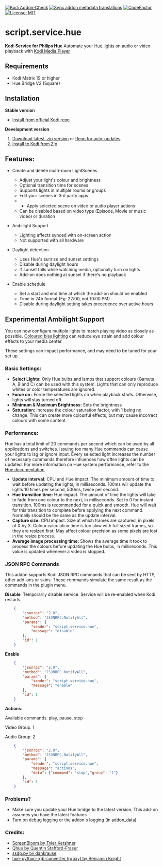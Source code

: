 [![Kodi Addon-Check](https://github.com/zim514/script.service.hue/actions/workflows/kodi-addon-checker.yml/badge.svg)](https://github.com/zim514/script.service.hue/actions/workflows/kodi-addon-checker.yml) [![Sync addon metadata translations](https://github.com/zim514/script.service.hue/actions/workflows/sync-addon-metadata-translations.yml/badge.svg)](https://github.com/zim514/script.service.hue/actions/workflows/sync-addon-metadata-translations.yml) [![CodeFactor](https://www.codefactor.io/repository/github/zim514/script.service.hue/badge)](https://www.codefactor.io/repository/github/zim514/script.service.hue) [![License: MIT](https://img.shields.io/badge/License-MIT-yellow.svg)](https://opensource.org/licenses/MIT)
# script.service.hue
**Kodi Service for Philips Hue**
Automate your [Hue lights](https://www.meethue.com/) on audio or video playback with [Kodi Media Player](https://kodi.tv/)

## Requirements
- Kodi Matrix 19 or higher
- Hue Bridge V2 (Square)

## Installation

**Stable version**
- [Install from official Kodi repo](https://kodi.wiki/view/Add-on_manager#How_to_install_add-ons_from_a_repository)

**Development version**
 1. [Download latest .zip version](https://github.com/zim514/script.service.hue/releases) or [Repo for auto-updates](https://github.com/zim514/zim514.github.io/raw/master/repo/repository.snapcase/repository.snapcase-1.0.8.zip)
 2. [Install to Kodi from Zip](https://kodi.wiki/view/HOW-TO:Install_add-ons_from_zip_files)

## Features:
- Create and delete multi-room LightScenes
    - Adjust your light's colour and brightness
    - Optional transition time for scenes
    - Supports lights in multiple rooms or groups
    - Edit your scenes in 3rd party apps
    - - Apply selected scene on video or audio player actions
    - Can be disabled based on video type (Episode, Movie or music video) or duration
- Ambilight Support
    - Lighting effects synced with on-screen action
    - Not supported with all hardware
- Daylight detection
    - Uses Hue's sunrise and sunset settings
    - Disable during daylight hours
    - If sunset falls while watching media, optionally turn on lights
    - Add-on does nothing at sunset if there's no playback
  

- Enable schedule
    - Set a start and end time at which the add-on should be enabled
    - Time in 24h format (Eg: 22:00, not 10:00 PM)
    - Disable during daylight setting takes precedence over active hours

## Experimental Ambilight Support
You can now configure multiple lights to match playing video as closely as possible.  [Coloured bias lighting](https://en.wikipedia.org/wiki/Bias_lighting)  can reduce eye strain and add colour effects to your media center. 

These settings can impact performance, and may need to be tuned for your set up. 

### Basic Settings:
- **Select Lights:** Only Hue bulbs and lamps that support colours (Gamuts A, B and C) can be used with this system. Lights that can only reproduce whites or color temperatures are ignored.
- **Force on :** Force the selected lights on when playback starts. Otherwise, lights will stay turned off.
- **Minimum & Maximum Brightness:** Sets the brightness
- **Saturation:** Increase the colour saturation factor, with 1 being no change. This can create more colourful effects, but may cause incorrect colours with some content.

### Performance:

Hue has a total limit of 20 commands per second which can be used by all applications and switches. Issuing too many Hue commands can cause your lights to lag or ignore input.
Every selected light increases the number of necessary commands therefore influences how often lights can be updated. For more information on Hue system performance, refer to the [Hue documentation](https://developers.meethue.com/develop/application-design-guidance/hue-system-performance/).
 
- **Update interval:** CPU and Hue impact. The minimum amount of time to wait before updating the lights, in milliseconds. 100ms will update the lights 10 times per second, 500ms, twice per second.
- **Hue transition time:** Hue impact. The amount of time the lights will take to fade from one colour to the next, in milliseconds. Set to 0 for instant transition. 100ms is recommended for a quick and smooth. Hue will wait for this transition to complete before applying the next command. Normally should be the same as the update interval. 
- **Capture size:** CPU impact. Size at which frames are captured, in pixels of X by X. Colour calculation time is too slow with full sized frames, so they are resized first. May affect colour precision as some pixels are lost in the resize process.
- **Average image processing time:** Shows the average time it took to process the colours before updating the Hue bulbs, in milliseconds. This value is updated whenever a video is stopped.


### JSON RPC Commands
This addon supports Kodi JSON RPC commands that can be sent by HTTP, other add-ons or skins. These commands simulate the same result as the commands in the plugin menu.

**Disable**:
Temporarily disable service. Service will be re-enabled when Kodi restarts. 
```json
    {
        "jsonrpc": "2.0",
        "method": "JSONRPC.NotifyAll",
        "params": {
            "sender": "script.service.hue",
            "message": "disable"
        },
        "id": 1
    }
```
**Enable**
```json
    {
        "jsonrpc": "2.0",
        "method": "JSONRPC.NotifyAll",
        "params": {
            "sender": "script.service.hue",
            "message": "enable"
        },
        "id": 1
    }
```

**Actions**:

Available commands: play, pause, stop

Video Group: 1

Audio Group: 2

```json
    {
        "jsonrpc": "2.0",
        "method": "JSONRPC.NotifyAll",
        "params": {
            "sender": "script.service.hue",
            "message": "actions",
            "data": {"command": "stop","group": "1"}
        },
        "id": 1
    }
```

### Problems?

- Make sure you update your Hue bridge to the latest version. This add-on assumes you have the latest features
- Turn on debug logging or the addon's logging (in addon_data)

### Credits:

- [ScreenBloom by Tyler Kershner](https://github.com/kershner/screenBloom) 
- [Qhue by Quentin Stafford-Fraser](https://github.com/quentinsf/qhue)
- [ssdp.py by dankrause](https://gist.github.com/dankrause/6000248)
- [hue-python-rgb-converter (rgbxy) by  Benjamin Knight](https://github.com/benknight/hue-python-rgb-converter)

